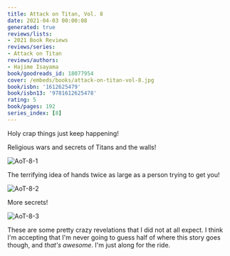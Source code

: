 ```yaml
---
title: Attack on Titan, Vol. 8
date: 2021-04-03 00:00:08
generated: true
reviews/lists:
- 2021 Book Reviews
reviews/series:
- Attack on Titan
reviews/authors:
- Hajime Isayama
book/goodreads_id: 18077954
cover: /embeds/books/attack-on-titan-vol-8.jpg
book/isbn: '1612625479'
book/isbn13: '9781612625478'
rating: 5
book/pages: 192
series_index: [8]
---
```

Holy crap things just keep happening!  

Religious wars and secrets of Titans and the walls!  

<!--more-->

![AoT-8-1](/embeds/books/attachments/aot-8-1.png)  

The terrifying idea of hands twice as large as a person trying to get you!  

![AoT-8-2](/embeds/books/attachments/aot-8-2.png)  

More secrets!  

![AoT-8-3](/embeds/books/attachments/aot-8-3.png)  

These are some pretty crazy revelations that I did not at all expect. I think I'm accepting that I'm never going to guess half of where this story goes though, and *that's awesome*. I'm just along for the ride.